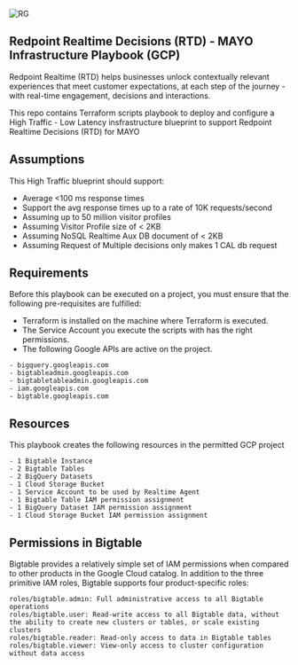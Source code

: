 ![RG](https://user-images.githubusercontent.com/42842390/158004336-60f07c05-7e5d-420e-87a6-22c5ac206fb6.jpg)
## Redpoint Realtime Decisions (RTD) - MAYO Infrastructure Playbook (GCP)
Redpoint Realtime (RTD) helps businesses unlock contextually relevant experiences that meet customer expectations, at each step of the journey - with real-time engagement, decisions and interactions.

This repo contains Terraform scripts playbook to deploy and configure a High Traffic - Low Latency insfrastructure blueprint to support Redpoint Realtime Decisions (RTD) for MAYO

## Assumptions
This High Traffic blueprint should support:

 - Average <100 ms response times
 - Support the avg response times up to a rate of 10K requests/second
 - Assuming up to 50 million visitor profiles
 - Assuming Visitor Profile size of < 2KB
 - Assuming NoSQL Realtime Aux DB document of < 2KB
 - Assuming Request of Multiple decisions only makes 1 CAL db request
 
## Requirements
Before this playbook can be executed on a project, you must ensure that the following pre-requisites are fulfilled:

- Terraform is installed on the machine where Terraform is executed.
- The Service Account you execute the scripts with has the right permissions.
- The following Google APIs are active on the project.
```
- bigquery.googleapis.com
- bigtableadmin.googleapis.com
- bigtabletableadmin.googleapis.com
- iam.googleapis.com
- bigtable.googleapis.com
```
## Resources
This playbook creates the following resources in the permitted GCP project
```
- 1 Bigtable Instance
- 2 Bigtable Tables
- 2 BigQuery Datasets
- 1 Cloud Storage Bucket
- 1 Service Account to be used by Realtime Agent
- 1 Bigtable Table IAM permission assignment
- 1 BigQuery Dataset IAM permission assignment
- 1 Cloud Storage Bucket IAM permission assignment
```
## Permissions in Bigtable
Bigtable provides a relatively simple set of IAM permissions when compared to other products in the Google Cloud catalog. In addition to the three primitive IAM roles, Bigtable supports four product-specific roles:
```
roles/bigtable.admin: Full administrative access to all Bigtable operations
roles/bigtable.user: Read-write access to all Bigtable data, without the ability to create new clusters or tables, or scale existing clusters
roles/bigtable.reader: Read-only access to data in Bigtable tables
roles/bigtable.viewer: View-only access to cluster configuration without data access
```